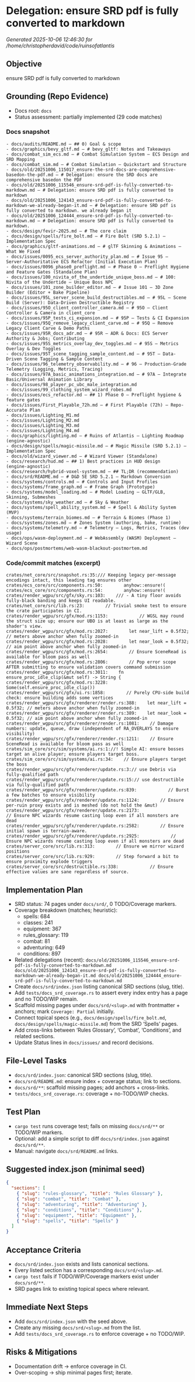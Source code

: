 # Delegation: ensure SRD pdf is fully converted to markdown

_Generated 2025-10-06 12:46:30 for /home/christopherdavid/code/ruinsofatlantis_

## Objective
ensure SRD pdf is fully converted to markdown

## Grounding (Repo Evidence)
- Docs root: `docs`
- Status assessment: partially implemented (29 code matches)

### Docs snapshot
```
- docs/audits/README.md — ## 0) Goal & scope
- docs/graphics/bevy_gltf.md — # bevy_gltf: Notes and Takeaways
- docs/combat_sim_ecs.md — # Combat Simulation System — ECS Design and SRD Mapping
- docs/combat_sim.md — # Combat Simulation — Quickstart and Structure
- docs/old/20251006_115017_ensure-the-srd-docs-are-comprehensive-basedon-the-pdf.md — # Delegation: ensure the SRD docs are comprehensive basedon the PDF
- docs/old/20251006_115546_ensure-srd-pdf-is-fully-converted-to-markdown.md — # Delegation: ensure SRD pdf is fully converted to markdown
- docs/old/20251006_124143_ensure-srd-pdf-is-fully-converted-to-markdown-we-already-began-it.md — # Delegation: ensure SRD pdf is fully converted to markdown. we already began it
- docs/old/20251006_124444_ensure-srd-pdf-is-fully-converted-to-markdown.md — # Delegation: ensure SRD pdf is fully converted to markdown.
- docs/design/fevir-2025.md — # The core claim
- docs/design/spells/fire_bolt.md — # Fire Bolt (SRD 5.2.1) — Implementation Spec
- docs/graphics/gltf-animations.md — # glTF Skinning & Animations — What We Fixed
- docs/issues/0095_ecs_server_authority_plan.md — # Issue 95 — Server‑Authoritative ECS Refactor (Initial Execution Plan)
- docs/issues/0096_phase0_preflight.md — # Phase 0 — Preflight Hygiene and Feature Gates (Standalone Plan)
- docs/issues/100_nivita_of_the_undertide_unique_boss.md — # 100: Nivita of the Undertide — Unique Boss NPC
- docs/issues/101_zone_builder_editor.md — # Issue 101 — 3D Zone Builder (Editor + Bake Pipeline)
- docs/issues/95L_server_scene_build_destructibles.md — # 95L — Scene Build (Server): Data-Driven Destructible Registry
- docs/issues/95O_client_controller_camera.md — # 95O — Client Controller & Camera in client_core
- docs/issues/95P_tests_ci_expansion.md — # 95P — Tests & CI Expansion
- docs/issues/95Q_remove_legacy_client_carve.md — # 95Q — Remove Legacy Client Carve & Demo Paths
- docs/issues/95R_docs_adr.md — # 95R — ADR & Docs: ECS Server Authority & Jobs; Contributing
- docs/issues/95S_metrics_overlay_dev_toggles.md — # 95S — Metrics Overlay & Dev Toggles
- docs/issues/95T_scene_tagging_sample_content.md — # 95T — Data-Driven Scene Tagging & Sample Content
- docs/issues/96_telemetry_observability.md — # 96 — Production‑Grade Telemetry (Logging, Metrics, Tracing)
- docs/issues/97A_basic_animations_integration.md — # 97A — Integrate Basic/Universal Animation Library
- docs/issues/98_player_pc_ubc_male_integration.md
- docs/issues/99_clothing_system_wizard_robes.md
- docs/issues/ecs_refactor.md — ## 1) Phase 0 – Preflight hygiene & feature gates
- docs/issues/First_Playable_72h.md — # First Playable (72h) — Repo-Accurate Plan
- docs/issues/Lighting_M1.md
- docs/issues/Lighting_M2.md
- docs/issues/Lighting_M3.md
- docs/issues/Lighting_M4.md
- docs/graphics/lighting.md — # Ruins of Atlantis — Lighting Roadmap (engine‑agnostic)
- docs/design/spells/magic-missile.md — # Magic Missile (SRD 5.2.1) — Implementation Spec
- docs/old/wizard_viewer.md — # Wizard Viewer (Standalone)
- docs/research/hud.md — ## 1) Best practices in HUD design (engine‑agnostic)
- docs/research/hybrid-voxel-system.md — ## TL;DR (recommendation)
- docs/srd/README.md — # D&D 5E SRD 5.2.1 — Markdown Conversion
- docs/systems/controls.md — # Controls and Input Profiles
- docs/systems/frame_graph.md — # Frame Graph (Prototype)
- docs/systems/model_loading.md — # Model Loading — GLTF/GLB, Skinning, Submeshes
- docs/systems/sky_weather.md — # Sky & Weather
- docs/systems/spell_ability_system.md — # Spell & Ability System (MVP)
- docs/systems/terrain_biomes.md — # Terrain & Biomes (Phase 1)
- docs/systems/zones.md — # Zones System (authoring, bake, runtime)
- docs/systems/telemetry.md — # Telemetry — Logs, Metrics, Traces (dev usage)
- docs/ops/wasm-deployment.md — # WebAssembly (WASM) Deployment — Wizard Scene
- docs/ops/postmortems/web-wasm-blackout-postmortem.md
```

### Code/commit matches (excerpt)
```
crates/net_core/src/snapshot.rs:35:/// Keeping legacy per-message encodings intact, this leading tag ensures other
crates/ecs_core/src/components.rs:50:        anyhow::ensure!(
crates/ecs_core/src/components.rs:54:        anyhow::ensure!(
crates/render_wgpu/src/gfx/sky.rs:103:    /// - A tiny floor avoids fully‑black banding and keeps UI readable.
crates/net_core/src/lib.rs:23:        // Trivial smoke test to ensure the crate participates in CI.
crates/render_wgpu/src/gfx/mod.rs:1153:            // WGSL may round the struct size up; ensure our UBO is at least as large as the shader's view.
crates/render_wgpu/src/gfx/mod.rs:2027:        let near_lift = 0.5f32; // meters above anchor when fully zoomed-in
crates/render_wgpu/src/gfx/mod.rs:2028:        let near_look = 0.5f32; // aim point above anchor when fully zoomed-in
crates/render_wgpu/src/gfx/mod.rs:2654:        // Ensure SceneRead is available for bloom pass as well
crates/render_wgpu/src/gfx/mod.rs:2806:        // Pop error scope AFTER submitting to ensure validation covers command submission
crates/render_wgpu/src/gfx/mod.rs:3011:    fn ensure_proc_idle_clip(&mut self) -> String {
crates/render_wgpu/src/gfx/mod.rs:3228:                Some(self.ensure_proc_idle_clip())
crates/render_wgpu/src/gfx/ui.rs:1858:        // Purely CPU-side build check: ensure building adds some vertices
crates/render_wgpu/src/gfx/renderer/render.rs:388:    let near_lift = 0.5f32; // meters above anchor when fully zoomed-in
crates/render_wgpu/src/gfx/renderer/render.rs:389:    let near_look = 0.5f32; // aim point above anchor when fully zoomed-in
crates/render_wgpu/src/gfx/renderer/render.rs:1081:    // Damage numbers: update, queue, draw (independent of RA_OVERLAYS to ensure visibility)
crates/render_wgpu/src/gfx/renderer/render.rs:1211:    // Ensure SceneRead is available for bloom pass as well
crates/sim_core/src/sim/systems/ai.rs:1://! Simple AI: ensure bosses target an alive player; ensure players target boss.
crates/sim_core/src/sim/systems/ai.rs:34:    // Ensure players target the boss
crates/render_wgpu/src/gfx/renderer/update.rs:3:// use Debris via fully-qualified path
crates/render_wgpu/src/gfx/renderer/update.rs:15:// use destructible via fully-qualified path
crates/render_wgpu/src/gfx/renderer/update.rs:839:            // Burst a few batches to ensure visibility
crates/render_wgpu/src/gfx/renderer/update.rs:1124:        // Ensure per‑ruin proxy exists and is meshed (do not hold the &mut)
crates/render_wgpu/src/gfx/renderer/update.rs:2173:                        // Ensure NPC wizards resume casting loop even if all monsters are dead
crates/render_wgpu/src/gfx/renderer/update.rs:2582:        // Ensure initial spawn is terrain-aware.
crates/render_wgpu/src/gfx/renderer/update.rs:2925:            // Ensure NPC wizards resume casting loop even if all monsters are dead
crates/server_core/src/lib.rs:313:        // Ensure we mirror wizard positions
crates/server_core/src/lib.rs:929:        // Step forward a bit to ensure proximity explode triggers
crates/server_core/src/destructible.rs:338:            // Ensure effective values are sane regardless of source.

```

## Implementation Plan
- SRD status: 74 pages under `docs/srd/`, 0 TODO/Coverage markers.
- Coverage breakdown (matches; heuristic):
  - spells: 684
  - classes: 241
  - equipment: 367
  - rules_glossary: 119
  - combat: 81
  - adventuring: 649
  - conditions: 897
- Related delegations (recent):
``
docs/old/20251006_115546_ensure-srd-pdf-is-fully-converted-to-markdown.md
docs/old/20251006_124143_ensure-srd-pdf-is-fully-converted-to-markdown-we-already-began-it.md
docs/old/20251006_124444_ensure-srd-pdf-is-fully-converted-to-markdown.md
``
- Create `docs/srd/index.json` listing canonical SRD sections (slug, title).
- Add `tests/docs_srd_coverage.rs` to assert every index entry has a page and no TODO/WIP remain.
- Scaffold missing pages under `docs/srd/<slug>.md` with frontmatter + anchors; mark `Coverage: Partial` initially.
- Connect topical specs (e.g., `docs/design/spells/fire_bolt.md`, `docs/design/spells/magic-missile.md`) from the SRD ‘Spells’ pages.
- Add cross-links between ‘Rules Glossary’, ‘Combat’, ‘Conditions’, and related sections.
- Update Status lines in `docs/issues/` and record decisions.

## File-Level Tasks
- `docs/srd/index.json`: canonical SRD sections (slug, title).
- `docs/srd/README.md`: ensure index + coverage status; link to sections.
- `docs/srd/**`: scaffold missing pages; add anchors + cross-links.
- `tests/docs_srd_coverage.rs`: coverage + no-TODO/WIP checks.

## Test Plan
- `cargo test` runs coverage test; fails on missing `docs/srd/**` or TODO/WIP markers.
- Optional: add a simple script to diff `docs/srd/index.json` against `docs/srd/**`.
- Manual: navigate `docs/srd/README.md` links.

## Suggested index.json (minimal seed)
```json
{
  "sections": [
    { "slug": "rules-glossary", "title": "Rules Glossary" },
    { "slug": "combat", "title": "Combat" },
    { "slug": "adventuring", "title": "Adventuring" },
    { "slug": "conditions", "title": "Conditions" },
    { "slug": "equipment", "title": "Equipment" },
    { "slug": "spells", "title": "Spells" }
  ]
}
```

## Acceptance Criteria
- `docs/srd/index.json` exists and lists canonical sections.
- Every listed section has a corresponding `docs/srd/<slug>.md`.
- `cargo test` fails if TODO/WIP/Coverage markers exist under `docs/srd/**`.
- SRD pages link to existing topical specs where relevant.

## Immediate Next Steps
- Add `docs/srd/index.json` with the seed above.
- Create any missing `docs/srd/<slug>.md` from the list.
- Add `tests/docs_srd_coverage.rs` to enforce coverage + no TODO/WIP.

## Risks & Mitigations
- Documentation drift → enforce coverage in CI.
- Over-scoping → ship minimal pages first; iterate.
